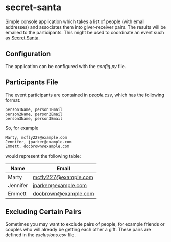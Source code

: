 # secret-santa

Simple console application which takes a list of people (with email addresses)
and associates them into giver-receiver pairs. The results will be emailed to 
the participants. This might be used to coordinate an event such as 
[Secret Santa](https://en.wikipedia.org/wiki/Secret_Santa).

## Configuration
The application can be configured with the _config.py_ file. 

## Participants File
The event participants are contained in _people.csv_, which has the following
format:

```
person1Name, person1Email  
person2Name, person2Email  
person3Name, person3Email  
```

So, for example

```
Marty, mcfly227@example.com  
Jennifer, jparker@example.com  
Emmett, docbrown@example.com  
```

would represent the following table:

|Name    |Email               |
|--------|--------------------|
|Marty   |mcfly227@example.com|
|Jennifer|jparker@example.com |
|Emmett  |docbrown@example.com|

## Excluding Certain Pairs

Sometimes you may want to exclude pairs of people, for example friends or
couples who will already be getting each other a gift. These pairs are 
defined in the _exclusions.csv_ file.
